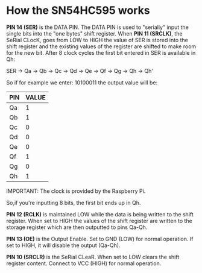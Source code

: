 # How the SN54HC595 works

**PIN 14 (SER)** is the DATA PIN. The DATA PIN is used to "serially"
input the single bits into the "one bytes" shift register.
When **PIN 11 (SRCLK)**, the SeRial CLocK, goes from LOW to HIGH the value
of SER is stored into  the shift register and the existing values of the
register are shifted to make room for the new bit. After 8 clock cycles
the first bit entered in SER is available in Qh:

SER -> Qa -> Qb -> Qc -> Qd -> Qe -> Qf -> Qg -> Qh -> Qh'

So if for example we enter: 10100011 the output value will be:

   PIN | VALUE
 ------|--------
    Qa | 1
    Qb | 1
    Qc | 0
    Qd | 0
    Qe | 0
    Qf | 1
    Qg | 0
    Qh | 1

IMPORTANT: The clock is provided by the Raspberry Pi.

So,if you're inputting 8 bits, the first bit ends up in Qh.

**PIN 12 (RCLK)** is maintained LOW while the data is being written to the
shift register. When set to HIGH the values of the shift register are
written to the storage register which are then outputted to pins Qa-Qh.

**PIN 13 (OE)** is the Output Enable. Set to GND (LOW) for normal
operation. If set to HIGH, it will disable the output (Qa-Qh).

**PIN 10 (SRCLR)** is the SeRial CLeaR. When set to LOW clears the shift
register content. Connect to VCC (HIGH) for normal operation.
